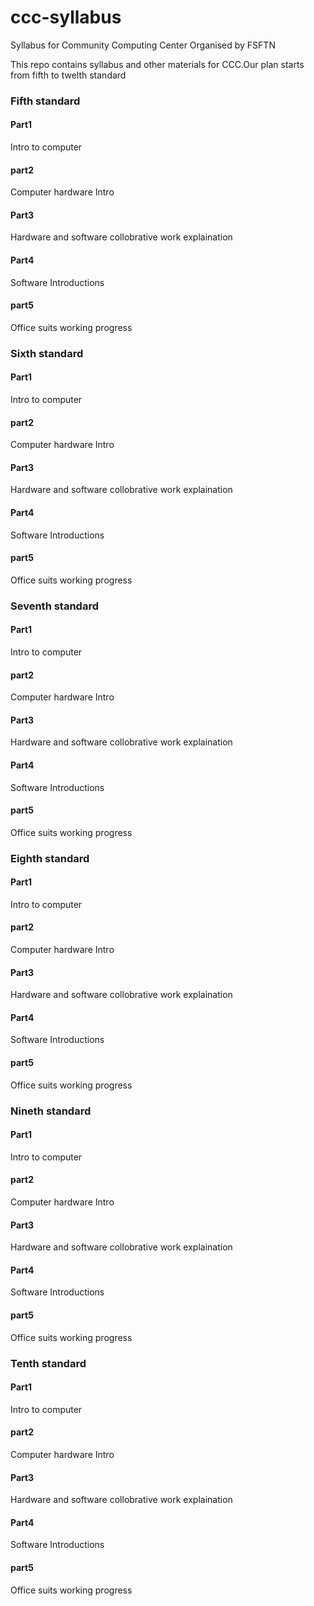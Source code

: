 # ccc-syllabus
Syllabus for Community Computing Center Organised by FSFTN

This repo contains syllabus and other materials for CCC.Our plan starts from fifth to twelth standard  

### Fifth standard
#### Part1
Intro to computer

#### part2
Computer hardware Intro

#### Part3
Hardware and software collobrative work explaination

#### Part4
Software Introductions

#### part5
Office suits working progress

### Sixth standard
#### Part1
Intro to computer

#### part2
Computer hardware Intro

#### Part3
Hardware and software collobrative work explaination

#### Part4
Software Introductions

#### part5
Office suits working progress

### Seventh standard
#### Part1
Intro to computer

#### part2
Computer hardware Intro

#### Part3
Hardware and software collobrative work explaination

#### Part4
Software Introductions

#### part5
Office suits working progress

### Eighth standard
#### Part1
Intro to computer

#### part2
Computer hardware Intro

#### Part3
Hardware and software collobrative work explaination

#### Part4
Software Introductions

#### part5
Office suits working progress

### Nineth standard
#### Part1
Intro to computer

#### part2
Computer hardware Intro

#### Part3
Hardware and software collobrative work explaination

#### Part4
Software Introductions

#### part5
Office suits working progress

### Tenth standard
#### Part1
Intro to computer

#### part2
Computer hardware Intro

#### Part3
Hardware and software collobrative work explaination

#### Part4
Software Introductions

#### part5
Office suits working progress


